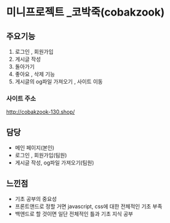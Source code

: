 # 미니프로젝트 _코박죽(cobakzook)
## 주요기능
1. 로그인 , 회원가입
2. 게시글 작성
3. 돌아가기
4. 좋아요 , 삭제 기능
5. 게시글의 og파일 가져오기 , 사이트 이동
### 사이트 주소
http://cobakzook-130.shop/

## 담당
- 메인 페이지(본인)
- 로그인 , 회원가입(팀원)
- 게시글 작성, og파일 가져오기(팀원)

## 느낀점
- 기초 공부의 중요성
- 프론트앤드로 정할 거면 javascript, css에 대한 전체적인 기초 부족
- 백앤드로 할 것이면 일단 전체적인 틀과 기초 지식 공부

